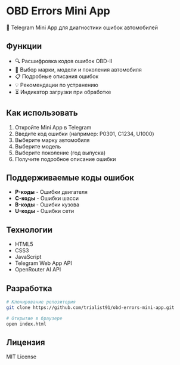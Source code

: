 # OBD Errors Mini App

🚗 Telegram Mini App для диагностики ошибок автомобилей

## Функции

- 🔍 Расшифровка кодов ошибок OBD-II
- 🚗 Выбор марки, модели и поколения автомобиля
- 📋 Подробные описания ошибок
- 💡 Рекомендации по устранению
- ⏳ Индикатор загрузки при обработке

## Как использовать

1. Откройте Mini App в Telegram
2. Введите код ошибки (например: P0301, C1234, U1000)
3. Выберите марку автомобиля
4. Выберите модель
5. Выберите поколение (год выпуска)
6. Получите подробное описание ошибки

## Поддерживаемые коды ошибок

- **P-коды** - Ошибки двигателя
- **C-коды** - Ошибки шасси
- **B-коды** - Ошибки кузова
- **U-коды** - Ошибки сети

## Технологии

- HTML5
- CSS3
- JavaScript
- Telegram Web App API
- OpenRouter AI API

## Разработка

```bash
# Клонирование репозитория
git clone https://github.com/trialist91/obd-errors-mini-app.git

# Открытие в браузере
open index.html
```

## Лицензия

MIT License
